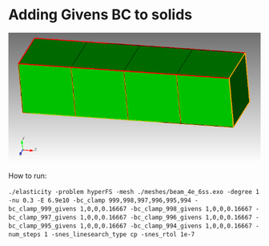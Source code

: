 # Adding Givens BC to solids

![Beam with 6 sideset](beam.png)

How to run:

`./elasticity -problem hyperFS -mesh ./meshes/beam_4e_6ss.exo -degree 1 -nu 0.3 -E 6.9e10 -bc_clamp 999,998,997,996,995,994 -bc_clamp_999_givens 1,0,0,0.16667 -bc_clamp_998_givens 1,0,0,0.16667 -bc_clamp_997_givens 1,0,0,0.16667 -bc_clamp_996_givens 1,0,0,0.16667 -bc_clamp_995_givens 1,0,0,0.16667 -bc_clamp_994_givens 1,0,0,0.16667 -num_steps 1 -snes_linesearch_type cp -snes_rtol 1e-7`
